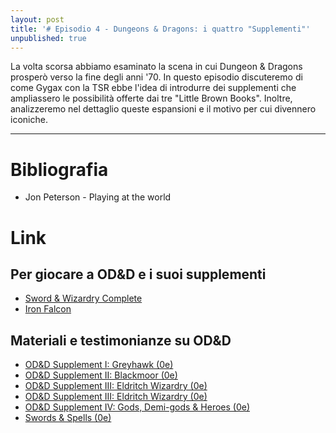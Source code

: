 ```yaml
---
layout: post
title: '# Episodio 4 - Dungeons & Dragons: i quattro "Supplementi"'
unpublished: true
---
```


La volta scorsa abbiamo esaminato la scena in cui Dungeon & Dragons prosperò verso la fine degli anni '70. In questo episodio discuteremo di come Gygax con la TSR ebbe l'idea di introdurre dei supplementi che ampliassero le possibilità offerte dai tre "Little Brown Books". Inoltre, analizzeremo nel dettaglio queste espansioni e il motivo per cui divennero iconiche. 

---

# Bibliografia

- Jon Peterson - Playing at the world

# Link

## Per giocare a OD&D e i suoi supplementi

- [Sword & Wizardry Complete](https://www.froggodgames.com/product/swords-wizardry-complete-rulebook/)
- [Iron Falcon](http://www.ironfalconrpg.com/)

## Materiali e testimonianze su OD&D
- [OD&D Supplement I: Greyhawk (0e)](https://www.drivethrurpg.com/product/17174)
- [OD&D Supplement II: Blackmoor (0e)](https://www.drivethrurpg.com/product/17172)
- [OD&D Supplement III: Eldritch Wizardry (0e)](https://www.drivethrurpg.com/product/17176)
- [OD&D Supplement III: Eldritch Wizardry (0e)](https://www.drivethrurpg.com/product/17176)
- [OD&D Supplement IV: Gods, Demi-gods & Heroes (0e)](https://www.drivethrurpg.com/product/17177)
- [Swords & Spells (0e)](https://www.drivethrurpg.com/product/17175)